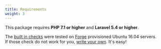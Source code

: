 ```yaml
---
title: Requirements
weight: 3
---
```

This package requires **PHP 7.1 or higher** and **Laravel 5.4 or higher**.

The [built in checks](https://docs.spatie.be/laravel-server-monitor/v1/monitoring-basics/built-in-checks) were tested on [Forge](https://forge.laravel.com) provisioned Ubuntu 16.04 servers. If those check do not work for you, [write your own](https://docs.spatie.be/laravel-server-monitor/v1/monitoring-basics/writing-your-own-checks). It's easy!
